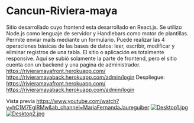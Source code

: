 # Cancun-Riviera-maya
Sitio desarrollado cuyo frontend esta desarrollado en React.js. Se utilizo Node.js como lenguaje de servidor y Handlebars como motor de plantillas. Permite enviar mails mediante un formulario. Puede realizar las 4 operaciones básicas de las bases de datos: leer, escribir, modificar y eliminar registros de una tabla. El sitio o aplicación es totalmente responsive. Aquí se subió solamente la parte de frontend, pero el sitio cuenta con un backend y una pagina de administrador.  https://rivieramayafront.herokuapp.com/     https://rivieramayaback.herokuapp.com/admin/login
Despliegue:
https://rivieramayafront.herokuapp.com/
https://rivieramayaback.herokuapp.com/admin/login


Vista previa
https://www.youtube.com/watch?v=hC1M7EgIRMw&ab_channel=MariaFernandaJaureguiber
[![Desktop1.jpg](https://i.postimg.cc/2SFBjcYp/Desktop1.jpg)](https://postimg.cc/Js0hPQtK)
[![Desktop2.jpg](https://i.postimg.cc/tT7k81cM/Desktop2.jpg)](https://postimg.cc/ftnY9bDc)
